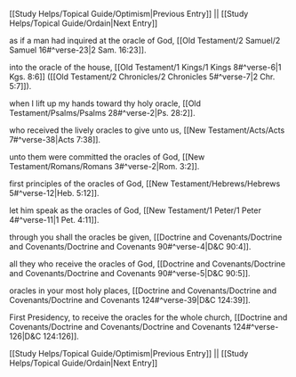 [[Study Helps/Topical Guide/Optimism|Previous Entry]]  ||  [[Study Helps/Topical Guide/Ordain|Next Entry]]

 as if a man had inquired at the oracle of God, [[Old Testament/2 Samuel/2 Samuel 16#^verse-23|2 Sam. 16:23]].

 into the oracle of the house, [[Old Testament/1 Kings/1 Kings 8#^verse-6|1 Kgs. 8:6]] ([[Old Testament/2 Chronicles/2 Chronicles 5#^verse-7|2 Chr. 5:7]]).

 when I lift up my hands toward thy holy oracle, [[Old Testament/Psalms/Psalms 28#^verse-2|Ps. 28:2]].

 who received the lively oracles to give unto us, [[New Testament/Acts/Acts 7#^verse-38|Acts 7:38]].

 unto them were committed the oracles of God, [[New Testament/Romans/Romans 3#^verse-2|Rom. 3:2]].

 first principles of the oracles of God, [[New Testament/Hebrews/Hebrews 5#^verse-12|Heb. 5:12]].

 let him speak as the oracles of God, [[New Testament/1 Peter/1 Peter 4#^verse-11|1 Pet. 4:11]].

 through you shall the oracles be given, [[Doctrine and Covenants/Doctrine and Covenants/Doctrine and Covenants 90#^verse-4|D&C 90:4]].

 all they who receive the oracles of God, [[Doctrine and Covenants/Doctrine and Covenants/Doctrine and Covenants 90#^verse-5|D&C 90:5]].

 oracles in your most holy places, [[Doctrine and Covenants/Doctrine and Covenants/Doctrine and Covenants 124#^verse-39|D&C 124:39]].

 First Presidency, to receive the oracles for the whole church, [[Doctrine and Covenants/Doctrine and Covenants/Doctrine and Covenants 124#^verse-126|D&C 124:126]].

[[Study Helps/Topical Guide/Optimism|Previous Entry]]  ||  [[Study Helps/Topical Guide/Ordain|Next Entry]]